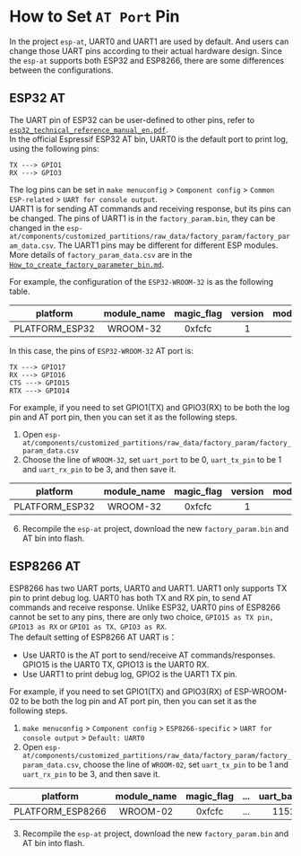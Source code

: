 How to Set `AT Port` Pin
=============

In the project `esp-at`, UART0 and UART1 are used by default. And users can change those UART pins according to their actual hardware design. Since the `esp-at` supports both ESP32 and ESP8266, there are some differences between the configurations.


## ESP32 AT
The UART pin of ESP32 can be user-defined to other pins, refer to [`esp32_technical_reference_manual_en.pdf`](https://www.espressif.com/sites/default/files/documentation/esp32_technical_reference_manual_en.pdf).   
In the official Espressif ESP32 AT bin, UART0 is the default port to print log, using the following pins:  

```
TX ---> GPIO1  
RX ---> GPIO3  
```
The log pins can be set in `make menuconfig` > `Component config` > `Common ESP-related` > `UART for console output`.  
UART1 is for sending AT commands and receiving response, but its pins can be changed. The pins of UART1 is in the `factory_param.bin`, they can be changed in the `esp-at/components/customized_partitions/raw_data/factory_param/factory_param_data.csv`. The UART1 pins may be different for different ESP modules. More details of `factory_param_data.csv` are in the [`How_to_create_factory_parameter_bin.md`](How_to_create_factory_parameter_bin.md).    
  
For example, the configuration of the `ESP32-WROOM-32` is as the following table.
 
| platform | module_name | magic_flag | version | module_id | tx_max_power | uart_port | start_channel | channel_num | country_code | uart_baudrate | uart\_tx_pin | uart\_rx_pin | uart\_ctx_pin | uart\_rts_pin | tx\_control_pin | rx\_control_pin
|:---:|:---:|:---:|:---:|:---:|:---:|:---:|:---:|:---:|:---:|:---:| :---:|:---:|:---:|:---:|:---:|:---:|
PLATFORM_ESP32 |	WROOM-32|	0xfcfc	|1|	1|78|1|1|13|CN|115200|17|16|15|14|-1|-1

In this case, the pins of `ESP32-WROOM-32` AT port is:  

```
TX ---> GPIO17  
RX ---> GPIO16  
CTS ---> GPIO15  
RTX ---> GPIO14  
```
For example, if you need to set GPIO1(TX) and GPIO3(RX) to be both the log pin and AT port pin, then you can set it as the following steps.  

1. Open `esp-at/components/customized_partitions/raw_data/factory_param/factory_param_data.csv`
2. Choose the line of `WROOM-32`, set `uart_port` to be 0, `uart_tx_pin` to be 1 and `uart_rx_pin` to be 3, and then save it.   

| platform | module_name | magic_flag | version | module_id | tx_max_power | uart_port | start_channel | channel_num | country_code | uart_baudrate | uart\_tx_pin | uart\_rx_pin | uart\_ctx_pin | uart\_rts_pin | tx\_control_pin | rx\_control_pin
|:---:|:---:|:---:|:---:|:---:|:---:|:---:|:---:|:---:|:---:|:---:| :---:|:---:|:---:|:---:|:---:|:---:|
PLATFORM_ESP32 |	WROOM-32|	0xfcfc	|1|	1|78|0|1|13|CN|115200|1|3|-1|-1|-1|-1

6. Recompile the `esp-at` project, download the new `factory_param.bin` and AT bin into flash.

## ESP8266 AT

ESP8266 has two UART ports, UART0 and UART1. UART1 only supports TX pin to print debug log. UART0 has both TX and RX pin, to send AT commands and receive response. Unlike ESP32, UART0 pins of ESP8266 cannot be set to any pins, there are only two choice, `GPIO15 as TX pin, GPIO13 as RX` or `GPIO1 as TX、GPIO3 as RX`.   
The default setting of ESP8266 AT UART is：

- Use UART0 is the AT port to send/receive AT commands/responses. GPIO15 is the UART0 TX, GPIO13 is the UART0 RX.
- Use UART1 to print debug log, GPIO2 is the UART1 TX pin.

For example, if you need to set GPIO1(TX) and GPIO3(RX) of ESP-WROOM-02 to be both the log pin and AT port pin, then you can set it as the following steps.
 
1. `make menuconfig` > `Component config` > `ESP8266-specific` > `UART for console output` > `Default: UART0`
2. Open `esp-at/components/customized_partitions/raw_data/factory_param/factory_param_data.csv`, choose the line of `WROOM-02`, set `uart_tx_pin` to be 1 and `uart_rx_pin` to be 3, and then save it.

| platform | module_name | magic_flag | ... | uart_baudrate | uart\_tx_pin | uart\_rx_pin | uart\_ctx_pin | uart\_rts_pin |...
|:---:|:---:|:---:|:---:|:---:|:---:|:---:|:---:|:---:|:---:|
PLATFORM_ESP8266 |	WROOM-02|	0xfcfc	|...|115200|1|3|-1|-1|...

3. Recompile the `esp-at` project, download the new `factory_param.bin` and AT bin into flash.
